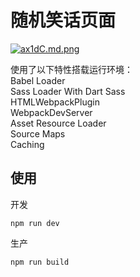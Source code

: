 # 随机笑话页面
[![ax1dC.md.png](https://s1.328888.xyz/2022/08/31/ax1dC.md.png)](https://imgloc.com/i/ax1dC)

使用了以下特性搭载运行环境：  
Babel Loader  
Sass Loader With Dart Sass  
HTMLWebpackPlugin  
WebpackDevServer  
Asset Resource Loader  
Source Maps  
Caching

## 使用

开发

```
npm run dev
```

生产

```
npm run build
```

